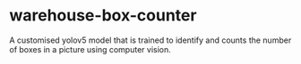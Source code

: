 # warehouse-box-counter
A customised yolov5 model that is trained to identify and counts the number of boxes in a picture using computer vision.
